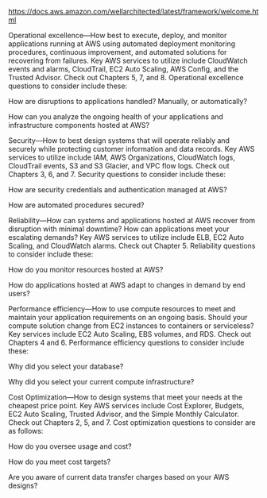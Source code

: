 https://docs.aws.amazon.com/wellarchitected/latest/framework/welcome.html

Operational excellence—How best to execute, deploy, and monitor applications running at AWS using automated deployment monitoring procedures, continuous improvement, and automated solutions for recovering from failures. Key AWS services to utilize include CloudWatch events and alarms, CloudTrail, EC2 Auto Scaling, AWS Config, and the Trusted Advisor. Check out Chapters 5, 7, and 8. Operational excellence questions to consider include these:

How are disruptions to applications handled? Manually, or automatically?

How can you analyze the ongoing health of your applications and infrastructure components hosted at AWS?

Security—How to best design systems that will operate reliably and securely while protecting customer information and data records. Key AWS services to utilize include IAM, AWS Organizations, CloudWatch logs, CloudTrail events, S3 and S3 Glacier, and VPC flow logs. Check out Chapters 3, 6, and 7. Security questions to consider include these:

How are security credentials and authentication managed at AWS?

How are automated procedures secured?

Reliability—How can systems and applications hosted at AWS recover from disruption with minimal downtime? How can applications meet your escalating demands? Key AWS services to utilize include ELB, EC2 Auto Scaling, and CloudWatch alarms. Check out Chapter 5. Reliability questions to consider include these:

How do you monitor resources hosted at AWS?

How do applications hosted at AWS adapt to changes in demand by end users?

Performance efficiency—How to use compute resources to meet and maintain your application requirements on an ongoing basis. Should your compute solution change from EC2 instances to containers or serviceless? Key services include EC2 Auto Scaling, EBS volumes, and RDS. Check out Chapters 4 and 6. Performance efficiency questions to consider include these:

Why did you select your database?

Why did you select your current compute infrastructure?

Cost Optimization—How to design systems that meet your needs at the cheapest price point. Key AWS services include Cost Explorer, Budgets, EC2 Auto Scaling, Trusted Advisor, and the Simple Monthly Calculator. Check out Chapters 2, 5, and 7. Cost optimization questions to consider are as follows:

How do you oversee usage and cost?

How do you meet cost targets?

Are you aware of current data transfer charges based on your AWS designs?


